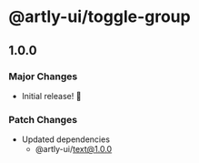 # @artly-ui/toggle-group

## 1.0.0

### Major Changes

- Initial release! 🎉

### Patch Changes

- Updated dependencies
  - @artly-ui/text@1.0.0
